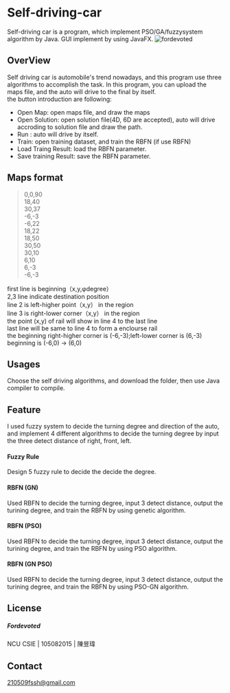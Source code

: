 # Self-driving-car
  Self-driving car is a program, which implement PSO/GA/fuzzysystem algorithm  by Java. GUI implement by using JavaFX.
  ![fordevoted](https://imgur.com/1G3Qc9L.png "Self driving car")
  
## OverView
  Self driving car is automobile's trend nowadays, and this program use three algorithms to accomplish the task. In this program, you can upload the maps file, and the auto will drive to the final by itself.<br>
  the button introduction are following:<br>
  * Open Map: open maps file, and draw the maps
  * Open Solution: open solution file(4D, 6D are accepted), auto will drive accroding to solution file and draw the path.
  * Run : auto will drive by itself.
  * Train: open training dataset, and train the RBFN (if use RBFN)
  * Load Traing Result: load the RBFN parameter.
  * Save training Result: save the RBFN parameter.
## Maps format
  >0,0,90<br>
18,40<br>
30,37<br>
-6,-3<br>
-6,22<br>
18,22<br>
18,50<br>
30,50<br>
30,10<br>
6,10<br>
6,-3<br>
-6,-3<br>

first line is beginning（x,y,φdegree）<br>
2,3 line indicate destination position<br>
line 2 is left-higher point（x,y） in the region<br>
line 3 is right-lower corner（x,y） in the region<br>
the point (x,y) of rail will show in line 4 to the last line<br>
last line will be same to line 4 to form a enclourse rail<br>
the beginning right-higher corner is (-6,-3);left-lower corner is (6,-3)<br>
beginning is (-6,0) -> (6,0)<br>

## Usages
  Choose the self driving algorithms, and download the folder, then use Java compiler to compile. 
## Feature
  I used fuzzy system to decide the turning degree and direction of the auto, and implement 4 different algorithms to decide the turning degree by input the three detect distance of right, front, left.
  #### Fuzzy Rule
   Design 5 fuzzy rule to decide the decide the degree.  
  #### RBFN (GN)
   Used RBFN to decide the turning degree, input 3 detect distance, output the turining degree, and train the RBFN by using genetic algorithm.
  #### RBFN (PSO)
   Used RBFN to decide the turning degree, input 3 detect distance, output the turining degree, and train the RBFN by using PSO algorithm.
  #### RBFN (GN PSO)
   Used RBFN to decide the turning degree, input 3 detect distance, output the turining degree, and train the RBFN by using PSO-GN algorithm.
## License
##### Fordevoted
NCU CSIE | 105082015 | 陳昱瑋 
## Contact
 210509fssh@gmail.com

